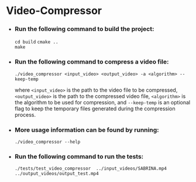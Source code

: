 # Video-Compressor

- ### Run the following command to build the project:
    `cd build` 
    `cmake ..`  
    `make`  

- ### Run the following command to compress a video file:

    `./video_compressor <input_video> <output_video> -a <algorithm> --keep-temp`

    where `<input_video>` is the path to the video file to be compressed, `<output_video>` is the path to the compressed video file, `<algorithm>` is the algorithm to be used for compression, and `--keep-temp` is an optional flag to keep the temporary files generated during the compression process.

- ### More usage information can be found by running:

    `./video_compressor --help`


- ### Run the following command to run the tests:

    `./tests/test_video_compressor  ../input_videos/SABRINA.mp4 ../output_videos/output_test.mp4`

